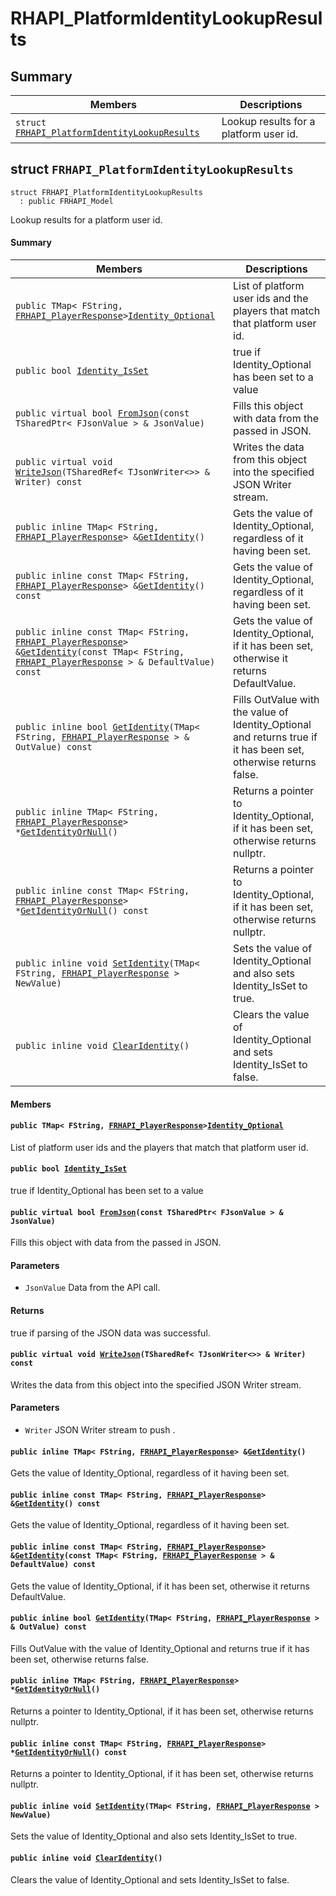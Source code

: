 # RHAPI_PlatformIdentityLookupResults <a id="group__RHAPI__PlatformIdentityLookupResults"></a>

## Summary

 Members                        | Descriptions                                
--------------------------------|---------------------------------------------
`struct `[`FRHAPI_PlatformIdentityLookupResults`](#structFRHAPI__PlatformIdentityLookupResults) | Lookup results for a platform user id.

## struct `FRHAPI_PlatformIdentityLookupResults` <a id="structFRHAPI__PlatformIdentityLookupResults"></a>

```
struct FRHAPI_PlatformIdentityLookupResults
  : public FRHAPI_Model
```

Lookup results for a platform user id.

#### Summary

 Members                        | Descriptions                                
--------------------------------|---------------------------------------------
`public TMap< FString, `[`FRHAPI_PlayerResponse`](RHAPI_PlayerResponse.md#structFRHAPI__PlayerResponse)` > `[`Identity_Optional`](#structFRHAPI__PlatformIdentityLookupResults_1a770dcf050dd98432ebaf4cf67be3b31b) | List of platform user ids and the players that match that platform user id.
`public bool `[`Identity_IsSet`](#structFRHAPI__PlatformIdentityLookupResults_1a726c02e11706d55e61507f78b39c86e0) | true if Identity_Optional has been set to a value
`public virtual bool `[`FromJson`](#structFRHAPI__PlatformIdentityLookupResults_1a9e157dd1f379185352e84233304f8a98)`(const TSharedPtr< FJsonValue > & JsonValue)` | Fills this object with data from the passed in JSON.
`public virtual void `[`WriteJson`](#structFRHAPI__PlatformIdentityLookupResults_1a8570a73905d233486b39be55dfc22731)`(TSharedRef< TJsonWriter<>> & Writer) const` | Writes the data from this object into the specified JSON Writer stream.
`public inline TMap< FString, `[`FRHAPI_PlayerResponse`](RHAPI_PlayerResponse.md#structFRHAPI__PlayerResponse)` > & `[`GetIdentity`](#structFRHAPI__PlatformIdentityLookupResults_1a11959a09f8ff2131a34d3a81ad51a684)`()` | Gets the value of Identity_Optional, regardless of it having been set.
`public inline const TMap< FString, `[`FRHAPI_PlayerResponse`](RHAPI_PlayerResponse.md#structFRHAPI__PlayerResponse)` > & `[`GetIdentity`](#structFRHAPI__PlatformIdentityLookupResults_1acbe9eeb085f5634eb37966a990bb3061)`() const` | Gets the value of Identity_Optional, regardless of it having been set.
`public inline const TMap< FString, `[`FRHAPI_PlayerResponse`](RHAPI_PlayerResponse.md#structFRHAPI__PlayerResponse)` > & `[`GetIdentity`](#structFRHAPI__PlatformIdentityLookupResults_1a5b8b998bc31ecc3e04d72c57a3d19296)`(const TMap< FString, `[`FRHAPI_PlayerResponse`](RHAPI_PlayerResponse.md#structFRHAPI__PlayerResponse)` > & DefaultValue) const` | Gets the value of Identity_Optional, if it has been set, otherwise it returns DefaultValue.
`public inline bool `[`GetIdentity`](#structFRHAPI__PlatformIdentityLookupResults_1a5d34c865dd67d82644989486c3ca19b6)`(TMap< FString, `[`FRHAPI_PlayerResponse`](RHAPI_PlayerResponse.md#structFRHAPI__PlayerResponse)` > & OutValue) const` | Fills OutValue with the value of Identity_Optional and returns true if it has been set, otherwise returns false.
`public inline TMap< FString, `[`FRHAPI_PlayerResponse`](RHAPI_PlayerResponse.md#structFRHAPI__PlayerResponse)` > * `[`GetIdentityOrNull`](#structFRHAPI__PlatformIdentityLookupResults_1a78662a60d3e9bf723bd3d8681dd8850c)`()` | Returns a pointer to Identity_Optional, if it has been set, otherwise returns nullptr.
`public inline const TMap< FString, `[`FRHAPI_PlayerResponse`](RHAPI_PlayerResponse.md#structFRHAPI__PlayerResponse)` > * `[`GetIdentityOrNull`](#structFRHAPI__PlatformIdentityLookupResults_1a2256a0fe1009b3b9dea514c94e1ecb3d)`() const` | Returns a pointer to Identity_Optional, if it has been set, otherwise returns nullptr.
`public inline void `[`SetIdentity`](#structFRHAPI__PlatformIdentityLookupResults_1a22c42e34eeb78028a98a745bc05c77da)`(TMap< FString, `[`FRHAPI_PlayerResponse`](RHAPI_PlayerResponse.md#structFRHAPI__PlayerResponse)` > NewValue)` | Sets the value of Identity_Optional and also sets Identity_IsSet to true.
`public inline void `[`ClearIdentity`](#structFRHAPI__PlatformIdentityLookupResults_1a2bf03151bdb401f2036fedafb0d6800b)`()` | Clears the value of Identity_Optional and sets Identity_IsSet to false.

#### Members

#### `public TMap< FString, `[`FRHAPI_PlayerResponse`](RHAPI_PlayerResponse.md#structFRHAPI__PlayerResponse)` > `[`Identity_Optional`](#structFRHAPI__PlatformIdentityLookupResults_1a770dcf050dd98432ebaf4cf67be3b31b) <a id="structFRHAPI__PlatformIdentityLookupResults_1a770dcf050dd98432ebaf4cf67be3b31b"></a>

List of platform user ids and the players that match that platform user id.

#### `public bool `[`Identity_IsSet`](#structFRHAPI__PlatformIdentityLookupResults_1a726c02e11706d55e61507f78b39c86e0) <a id="structFRHAPI__PlatformIdentityLookupResults_1a726c02e11706d55e61507f78b39c86e0"></a>

true if Identity_Optional has been set to a value

#### `public virtual bool `[`FromJson`](#structFRHAPI__PlatformIdentityLookupResults_1a9e157dd1f379185352e84233304f8a98)`(const TSharedPtr< FJsonValue > & JsonValue)` <a id="structFRHAPI__PlatformIdentityLookupResults_1a9e157dd1f379185352e84233304f8a98"></a>

Fills this object with data from the passed in JSON.

#### Parameters
* `JsonValue` Data from the API call.

#### Returns
true if parsing of the JSON data was successful.

#### `public virtual void `[`WriteJson`](#structFRHAPI__PlatformIdentityLookupResults_1a8570a73905d233486b39be55dfc22731)`(TSharedRef< TJsonWriter<>> & Writer) const` <a id="structFRHAPI__PlatformIdentityLookupResults_1a8570a73905d233486b39be55dfc22731"></a>

Writes the data from this object into the specified JSON Writer stream.

#### Parameters
* `Writer` JSON Writer stream to push .

#### `public inline TMap< FString, `[`FRHAPI_PlayerResponse`](RHAPI_PlayerResponse.md#structFRHAPI__PlayerResponse)` > & `[`GetIdentity`](#structFRHAPI__PlatformIdentityLookupResults_1a11959a09f8ff2131a34d3a81ad51a684)`()` <a id="structFRHAPI__PlatformIdentityLookupResults_1a11959a09f8ff2131a34d3a81ad51a684"></a>

Gets the value of Identity_Optional, regardless of it having been set.

#### `public inline const TMap< FString, `[`FRHAPI_PlayerResponse`](RHAPI_PlayerResponse.md#structFRHAPI__PlayerResponse)` > & `[`GetIdentity`](#structFRHAPI__PlatformIdentityLookupResults_1acbe9eeb085f5634eb37966a990bb3061)`() const` <a id="structFRHAPI__PlatformIdentityLookupResults_1acbe9eeb085f5634eb37966a990bb3061"></a>

Gets the value of Identity_Optional, regardless of it having been set.

#### `public inline const TMap< FString, `[`FRHAPI_PlayerResponse`](RHAPI_PlayerResponse.md#structFRHAPI__PlayerResponse)` > & `[`GetIdentity`](#structFRHAPI__PlatformIdentityLookupResults_1a5b8b998bc31ecc3e04d72c57a3d19296)`(const TMap< FString, `[`FRHAPI_PlayerResponse`](RHAPI_PlayerResponse.md#structFRHAPI__PlayerResponse)` > & DefaultValue) const` <a id="structFRHAPI__PlatformIdentityLookupResults_1a5b8b998bc31ecc3e04d72c57a3d19296"></a>

Gets the value of Identity_Optional, if it has been set, otherwise it returns DefaultValue.

#### `public inline bool `[`GetIdentity`](#structFRHAPI__PlatformIdentityLookupResults_1a5d34c865dd67d82644989486c3ca19b6)`(TMap< FString, `[`FRHAPI_PlayerResponse`](RHAPI_PlayerResponse.md#structFRHAPI__PlayerResponse)` > & OutValue) const` <a id="structFRHAPI__PlatformIdentityLookupResults_1a5d34c865dd67d82644989486c3ca19b6"></a>

Fills OutValue with the value of Identity_Optional and returns true if it has been set, otherwise returns false.

#### `public inline TMap< FString, `[`FRHAPI_PlayerResponse`](RHAPI_PlayerResponse.md#structFRHAPI__PlayerResponse)` > * `[`GetIdentityOrNull`](#structFRHAPI__PlatformIdentityLookupResults_1a78662a60d3e9bf723bd3d8681dd8850c)`()` <a id="structFRHAPI__PlatformIdentityLookupResults_1a78662a60d3e9bf723bd3d8681dd8850c"></a>

Returns a pointer to Identity_Optional, if it has been set, otherwise returns nullptr.

#### `public inline const TMap< FString, `[`FRHAPI_PlayerResponse`](RHAPI_PlayerResponse.md#structFRHAPI__PlayerResponse)` > * `[`GetIdentityOrNull`](#structFRHAPI__PlatformIdentityLookupResults_1a2256a0fe1009b3b9dea514c94e1ecb3d)`() const` <a id="structFRHAPI__PlatformIdentityLookupResults_1a2256a0fe1009b3b9dea514c94e1ecb3d"></a>

Returns a pointer to Identity_Optional, if it has been set, otherwise returns nullptr.

#### `public inline void `[`SetIdentity`](#structFRHAPI__PlatformIdentityLookupResults_1a22c42e34eeb78028a98a745bc05c77da)`(TMap< FString, `[`FRHAPI_PlayerResponse`](RHAPI_PlayerResponse.md#structFRHAPI__PlayerResponse)` > NewValue)` <a id="structFRHAPI__PlatformIdentityLookupResults_1a22c42e34eeb78028a98a745bc05c77da"></a>

Sets the value of Identity_Optional and also sets Identity_IsSet to true.

#### `public inline void `[`ClearIdentity`](#structFRHAPI__PlatformIdentityLookupResults_1a2bf03151bdb401f2036fedafb0d6800b)`()` <a id="structFRHAPI__PlatformIdentityLookupResults_1a2bf03151bdb401f2036fedafb0d6800b"></a>

Clears the value of Identity_Optional and sets Identity_IsSet to false.

